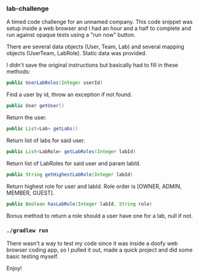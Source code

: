 ### lab-challenge

A timed code challenge for an unnamed company. This code snippet was setup inside a web browser and I had an hour and a half to complete and run against opaque tests using a "run now" button.

There are several data objects (User, Team, Lab) and several mapping objects (UserTeam, LabRole). Static data was provided.

I didn't save the original instructions but basically had to fill in these methods:

```java
public UserLabRoles(Integer userId)
```
Find a user by id, throw an exception if not found.

```java
public User getUser()
```
Return the user.

```java
public List<Lab> getLabs()
```
Return list of labs for said user.

```java
public List<LabRole> getLabRoles(Integer labId)
```
Return list of LabRoles for said user and param labId.

```java
public String getHighestLabRole(Integer labId)
```
Return highest role for user and labId. Role order is [OWNER, ADMIN, MEMBER, GUEST].

```java
public Boolean hasLabRole(Integer labId, String role)
```
Bonus method to return a role should a user have one for a lab, null if not.

### `./gradlew run`
There wasn't a way to test my code since it was inside a doofy web browser coding app, so I pulled it out, made a quick project and did some basic testing myself.

Enjoy!

